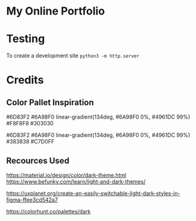 # My Online Portfolio

# Testing
To create a development site ```python3 -m http.server```

# Credits

## Color Pallet Inspiration
#6D83F2
#6A98F0
linear-gradient(134deg, #6A98F0 0%, #4961DC 99%)
#F8F8F8
#303030

#6D83F2
#6A98F0
linear-gradient(134deg, #6A98F0 0%, #4961DC 99%)
#383838
#C7D0FF

## Recources Used
https://material.io/design/color/dark-theme.html
https://www.befunky.com/learn/light-and-dark-themes/

https://uxplanet.org/create-an-easily-switchable-light-dark-styles-in-figma-ffee3cd542a7

https://colorhunt.co/palettes/dark